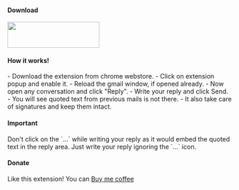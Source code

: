 <h4>Download</h4>
<a href="http://tinyurl.com/unquote-for-gmail" target="_blank">
   <img src="images/ChromeWebStore_BadgeWBorder_v2_206x58.png" width="206" height="58">
</a>

<h4>How it works!</h4>
- Download the extension from chrome webstore.
- Click on extension popup and enable it.
- Reload the gmail window, if opened already.
- Now open any conversation and click "Reply".
- Write your reply and click Send.
- You will see quoted text from previous mails is not there.
- It also take care of signatures and keep them intact.

<h4>Important</h4>
<p>Don't click on the `...` while writing your reply as it would embed the quoted text in the reply area. Just write your reply ignoring the `...` icon.</p>

<h4>Donate</h4>
<p>Like this extension! You can <a href="https://www.paypal.com/cgi-bin/webscr?cmd=_s-xclick&hosted_button_id=F3QQCWFPWHBYE" target="_blank">Buy me coffee</a></p>